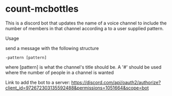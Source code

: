 # count-mcbottles

This is a discord bot that updates the name of a voice channel to include the number of members in that channel according a to a user supplied pattern. 

Usage 

send a message with the following structure 

`-pattern [pattern]`

where [pattern] is what the channel's title should be. A '#' should be used where the number of people in a channel is wanted


Link to add the bot to a server: https://discord.com/api/oauth2/authorize?client_id=972672303135592488&permissions=1051664&scope=bot
